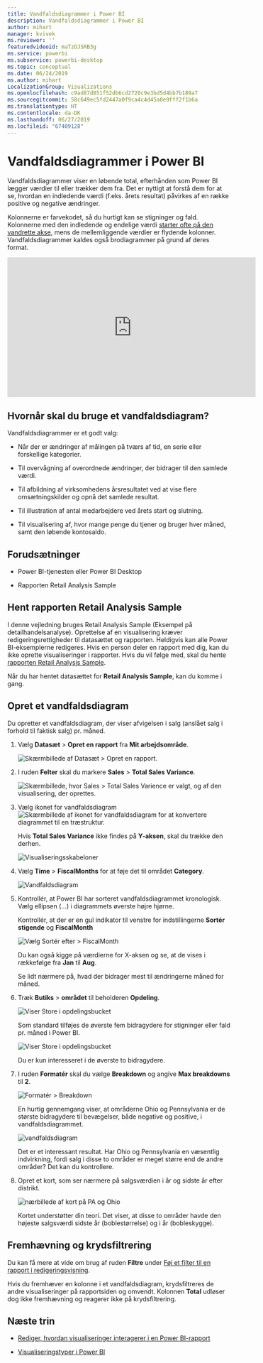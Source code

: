 ```yaml
---
title: Vandfaldsdiagrammer i Power BI
description: Vandfaldsdiagrammer i Power BI
author: mihart
manager: kvivek
ms.reviewer: ''
featuredvideoid: maTzOJSRB3g
ms.service: powerbi
ms.subservice: powerbi-desktop
ms.topic: conceptual
ms.date: 06/24/2019
ms.author: mihart
LocalizationGroup: Visualizations
ms.openlocfilehash: c9ad87d851f52db6cd2720c9e3bd5d4bb7b189a7
ms.sourcegitcommit: 58c649ec5fd2447a0f9ca4c4d45a0e9fff2f1b6a
ms.translationtype: HT
ms.contentlocale: da-DK
ms.lasthandoff: 06/27/2019
ms.locfileid: "67409128"
---
```

# <a name="waterfall-charts-in-power-bi"></a>Vandfaldsdiagrammer i Power BI

Vandfaldsdiagrammer viser en løbende total, efterhånden som Power BI lægger værdier til eller trækker dem fra. Det er nyttigt at forstå dem for at se, hvordan en indledende værdi (f.eks. årets resultat) påvirkes af en række positive og negative ændringer.

Kolonnerne er farvekodet, så du hurtigt kan se stigninger og fald. Kolonnerne med den indledende og endelige værdi [starter ofte på den vandrette akse](https://support.office.com/article/Create-a-waterfall-chart-in-Office-2016-for-Windows-8de1ece4-ff21-4d37-acd7-546f5527f185#BKMK_Float "start på den vandrette akse"), mens de mellemliggende værdier er flydende kolonner. Vandfaldsdiagrammer kaldes også brodiagrammer på grund af deres format.

<iframe width="560" height="315" src="https://www.youtube.com/embed/qKRZPBnaUXM" frameborder="0" allow="autoplay; encrypted-media" allowfullscreen></iframe>

## <a name="when-to-use-a-waterfall-chart"></a>Hvornår skal du bruge et vandfaldsdiagram?

Vandfaldsdiagrammer er et godt valg:

* Når der er ændringer af målingen på tværs af tid, en serie eller forskellige kategorier.

* Til overvågning af overordnede ændringer, der bidrager til den samlede værdi.

* Til afbildning af virksomhedens årsresultatet ved at vise flere omsætningskilder og opnå det samlede resultat.

* Til illustration af antal medarbejdere ved årets start og slutning.

* Til visualisering af, hvor mange penge du tjener og bruger hver måned, samt den løbende kontosaldo.

## <a name="prerequisites"></a>Forudsætninger

* Power BI-tjenesten eller Power BI Desktop

* Rapporten Retail Analysis Sample

## <a name="get-the-retail-analysis-sample-report"></a>Hent rapporten Retail Analysis Sample

I denne vejledning bruges Retail Analysis Sample (Eksempel på detailhandelsanalyse). Oprettelse af en visualisering kræver redigeringsrettigheder til datasættet og rapporten. Heldigvis kan alle Power BI-eksemplerne redigeres. Hvis en person deler en rapport med dig, kan du ikke oprette visualiseringer i rapporter. Hvis du vil følge med, skal du hente [rapporten Retail Analysis Sample](../sample-datasets.md).

Når du har hentet datasættet for **Retail Analysis Sample**, kan du komme i gang.

## <a name="create-a-waterfall-chart"></a>Opret et vandfaldsdiagram

Du opretter et vandfaldsdiagram, der viser afvigelsen i salg (anslået salg i forhold til faktisk salg) pr. måned.

1. Vælg **Datasæt** > **Opret en rapport** fra **Mit arbejdsområde**.

    ![Skærmbillede af Datasæt > Opret en rapport.](media/power-bi-visualization-waterfall-charts/power-bi-create-a-report.png)

1. I ruden **Felter** skal du markere **Sales** > **Total Sales Variance**.

   ![Skærmbillede, hvor Sales > Total Sales Varience er valgt, og af den visualisering, der oprettes.](media/power-bi-visualization-waterfall-charts/power-bi-first-value.png)

1. Vælg ikonet for vandfaldsdiagram ![Skærmbillede af ikonet for vandfaldsdiagram](media/power-bi-visualization-waterfall-charts/power-bi-waterfall-icon.png) for at konvertere diagrammet til en træstruktur.

    Hvis **Total Sales Variance** ikke findes på **Y-aksen**, skal du trække den derhen.

    ![Visualiseringsskabeloner](media/power-bi-visualization-waterfall-charts/convertwaterfall.png)

1. Vælg **Time** > **FiscalMonths** for at føje det til området **Category**.

    ![Vandfaldsdiagram](media/power-bi-visualization-waterfall-charts/power-bi-waterfall.png)

1. Kontrollér, at Power BI har sorteret vandfaldsdiagrammet kronologisk. Vælg ellipsen (...) i diagrammets øverste højre hjørne.

    Kontrollér, at der er en gul indikator til venstre for indstillingerne **Sortér stigende** og **FiscalMonth**

    ![Vælg Sortér efter > FiscalMonth](media/power-bi-visualization-waterfall-charts/power-bi-sort-by.png)

    Du kan også kigge på værdierne for X-aksen og se, at de vises i rækkefølge fra **Jan** til **Aug**.

    Se lidt nærmere på, hvad der bidrager mest til ændringerne måned for måned.

1. Træk **Butiks** > **området** til beholderen **Opdeling**.

    ![Viser Store i opdelingsbucket](media/power-bi-visualization-waterfall-charts/power-bi-waterfall-breakdown.png)

    Som standard tilføjes de øverste fem bidragydere for stigninger eller fald pr. måned i Power BI.

    ![Viser Store i opdelingsbucket](media/power-bi-visualization-waterfall-charts/power-bi-waterfall-breakdown-initial.png)

    Du er kun interesseret i de øverste to bidragydere.

1. I ruden **Formatér** skal du vælge **Breakdown** og angive **Max breakdowns** til **2**.

    ![Formatér > Breakdown](media/power-bi-visualization-waterfall-charts/power-bi-waterfall-breakdown-maximum.png)

    En hurtig gennemgang viser, at områderne Ohio og Pennsylvania er de største bidragydere til bevægelser, både negative og positive, i vandfaldsdiagrammet.

    ![vandfaldsdiagram](media/power-bi-visualization-waterfall-charts/power-bi-waterfall-axis.png)

    Det er et interessant resultat. Har Ohio og Pennsylvania en væsentlig indvirkning, fordi salg i disse to områder er meget større end de andre områder? Det kan du kontrollere.

1. Opret et kort, som ser nærmere på salgsværdien i år og sidste år efter distrikt.

    ![nærbillede af kort på PA og Ohio](media/power-bi-visualization-waterfall-charts/power-bi-map.png)

    Kortet understøtter din teori. Det viser, at disse to områder havde den højeste salgsværdi sidste år (boblestørrelse) og i år (bobleskygge).

## <a name="highlighting-and-cross-filtering"></a>Fremhævning og krydsfiltrering

Du kan få mere at vide om brug af ruden **Filtre** under [Føj et filter til en rapport i redigeringsvisning](../power-bi-report-add-filter.md).

Hvis du fremhæver en kolonne i et vandfaldsdiagram, krydsfiltreres de andre visualiseringer på rapportsiden og omvendt. Kolonnen **Total** udløser dog ikke fremhævning og reagerer ikke på krydsfiltrering.

## <a name="next-steps"></a>Næste trin

* [Rediger, hvordan visualiseringer interagerer i en Power BI-rapport](../service-reports-visual-interactions.md)

* [Visualiseringstyper i Power BI](power-bi-visualization-types-for-reports-and-q-and-a.md)

